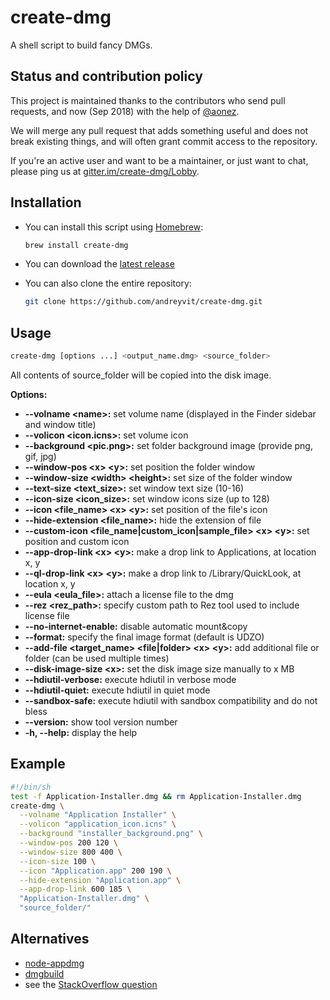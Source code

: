 create-dmg
==========

A shell script to build fancy DMGs.


Status and contribution policy
------------------------------

This project is maintained thanks to the contributors who send pull requests, and now (Sep 2018) with the help of [@aonez](https://github.com/aonez).

We will merge any pull request that adds something useful and does not break existing things, and will often grant commit access to the repository.

If you're an active user and want to be a maintainer, or just want to chat, please ping us at [gitter.im/create-dmg/Lobby](https://gitter.im/create-dmg/Lobby).


Installation
------------

- You can install this script using [Homebrew](https://brew.sh):

  ```sh
  brew install create-dmg
  ```

- You can download the [latest release](https://github.com/andreyvit/create-dmg/releases/latest)

- You can also clone the entire repository:

  ```sh
  git clone https://github.com/andreyvit/create-dmg.git
  ```

Usage
-----

```sh
create-dmg [options ...] <output_name.dmg> <source_folder>
```

All contents of source\_folder will be copied into the disk image.

**Options:**

*   **--volname \<name\>:** set volume name (displayed in the Finder sidebar and window title)
*   **--volicon \<icon.icns\>:** set volume icon
*   **--background \<pic.png\>:** set folder background image (provide png, gif, jpg)
*   **--window-pos \<x\> \<y\>:** set position the folder window
*   **--window-size \<width\> \<height\>:** set size of the folder window
*   **--text-size \<text_size\>:** set window text size (10-16)
*   **--icon-size \<icon_size\>:** set window icons size (up to 128)
*   **--icon \<file_name\> \<x\> \<y\>:** set position of the file's icon
*   **--hide-extension \<file_name\>:** hide the extension of file
*   **--custom-icon \<file_name|custom_icon|sample_file\> \<x\> \<y\>:** set position and custom icon
*   **--app-drop-link \<x\> \<y\>:** make a drop link to Applications, at location x, y
*   **--ql-drop-link \<x\> \<y\>:** make a drop link to /Library/QuickLook, at location x, y
*   **--eula \<eula_file\>:** attach a license file to the dmg
*   **--rez \<rez_path\>:** specify custom path to Rez tool used to include license file
*   **--no-internet-enable:** disable automatic mount&copy
*   **--format:** specify the final image format (default is UDZO)
*   **--add-file \<target_name\> \<file|folder\> \<x\> \<y\>:** add additional file or folder (can be used multiple times)
*   **--disk-image-size \<x\>:** set the disk image size manually to x MB
*   **--hdiutil-verbose:** execute hdiutil in verbose mode
*   **--hdiutil-quiet:** execute hdiutil in quiet mode
*   **--sandbox-safe:** execute hdiutil with sandbox compatibility and do not bless
*   **--version:** show tool version number
*   **-h, --help:** display the help


Example
-------

```sh
#!/bin/sh
test -f Application-Installer.dmg && rm Application-Installer.dmg
create-dmg \
  --volname "Application Installer" \
  --volicon "application_icon.icns" \
  --background "installer_background.png" \
  --window-pos 200 120 \
  --window-size 800 400 \
  --icon-size 100 \
  --icon "Application.app" 200 190 \
  --hide-extension "Application.app" \
  --app-drop-link 600 185 \
  "Application-Installer.dmg" \
  "source_folder/"
```

Alternatives
------------

* [node-appdmg](https://github.com/LinusU/node-appdmg)
* [dmgbuild](https://pypi.python.org/pypi/dmgbuild)
* see the [StackOverflow question](http://stackoverflow.com/questions/96882/how-do-i-create-a-nice-looking-dmg-for-mac-os-x-using-command-line-tools)
